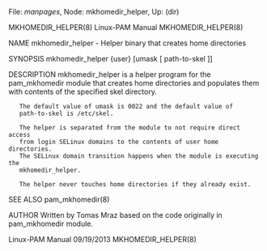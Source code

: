 File: *manpages*,  Node: mkhomedir_helper,  Up: (dir)

MKHOMEDIR_HELPER(8)            Linux-PAM Manual            MKHOMEDIR_HELPER(8)



NAME
       mkhomedir_helper - Helper binary that creates home directories

SYNOPSIS
       mkhomedir_helper {user} [umask [ path-to-skel ]]

DESCRIPTION
       mkhomedir_helper is a helper program for the pam_mkhomedir module that
       creates home directories and populates them with contents of the
       specified skel directory.

       The default value of umask is 0022 and the default value of
       path-to-skel is /etc/skel.

       The helper is separated from the module to not require direct access
       from login SELinux domains to the contents of user home directories.
       The SELinux domain transition happens when the module is executing the
       mkhomedir_helper.

       The helper never touches home directories if they already exist.

SEE ALSO
       pam_mkhomedir(8)

AUTHOR
       Written by Tomas Mraz based on the code originally in pam_mkhomedir
       module.



Linux-PAM Manual                  09/19/2013               MKHOMEDIR_HELPER(8)
